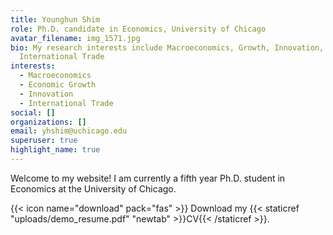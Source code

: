```yaml
---
title: Younghun Shim
role: Ph.D. candidate in Economics, University of Chicago
avatar_filename: img_1571.jpg
bio: My research interests include Macroeconomics, Growth, Innovation, and
  International Trade
interests:
  - Macroeconomics
  - Economic Growth
  - Innovation
  - International Trade
social: []
organizations: []
email: yhshim@uchicago.edu
superuser: true
highlight_name: true
---
```

Welcome to my website! I am currently a fifth year Ph.D. student in Economics at the University of Chicago. 

{{< icon name="download" pack="fas" >}} Download my {{< staticref "uploads/demo_resume.pdf" "newtab" >}}CV{{< /staticref >}}.
